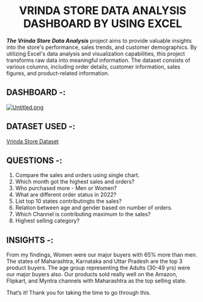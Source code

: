 <h1 id="custom-id" align="center">VRINDA STORE DATA ANALYSIS DASHBOARD BY USING EXCEL</h1>

***The Vrinda Store Data Analysis*** project aims to provide valuable insights into the store's performance, sales trends, and customer demographics. By utilizing Excel's data analysis and visualization capabilities, this project transforms raw data into meaningful information. The dataset consists of various columns, including order details, customer information, sales figures, and product-related information.

## DASHBOARD -:
[![Untitled.png](https://i.postimg.cc/YS2bFQ7s/Untitled.png)](https://postimg.cc/VJTqQrdq)

## DATASET USED -:
<a href="/Vrinda%20Store%20Dataset.xlsx">Vrinda Store Dataset</a>

## QUESTIONS -:
1. Compare the sales and orders using single chart.</br>
2. Which month got the highest sales and orders?</br>
3. Who purchased more - Men or Women?</br>
4. What are different order status in 2022?</br>
5. List top 10 states contributingto the sales?</br>
6. Relation between age and gender based on number of orders.</br>
7. Which Channel is contributing maximum to the sales?</br>
8. Highest selling category?</br>

## INSIGHTS -:
From my findings, Women were our major buyers with 65% more than men. The states of Maharashtra, Karnataka and Uttar Pradesh are the top 3 product buyers. The age group representing the Adults (30-49 yrs) were our major buyers also. Our products sold really well on the Amazon, Flipkart, and Myntra channels with Maharashtra as the top selling state. 

That’s it! Thank you for taking the time to go through this.
